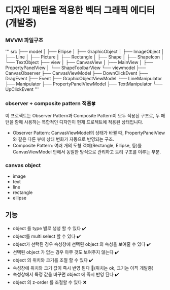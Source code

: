 # 디자인 패턴을 적용한 벡터 그래픽 에디터 (개발중)
### MVVM 파일구조
'''
src
├── model
│   ├── Ellipse
│   ├── GraphicObject
│   ├── ImageObject
│   ├── Line
│   ├── Picture
│   ├── Rectangle
│   ├── Shape
│   ├── ShapeIcon
│   └── TextObject
├── view
│   ├── CanvasView
│   ├── MainView
│   ├── PropertyPanelView
│   └── ShapeToolbarView
└── viewmodel
    ├── CanvasObserver
    ├── CanvasViewModel
    ├── DownClickEvent
    ├── DragEvent
    ├── Event
    ├── GraphicObjectViewModel
    ├── LineManipulator
    ├── Manipulator
    ├── PropertyPanelViewModel
    ├── TextManipulator
    └── UpClickEvent
'''
### observer + composite pattern 적용🍀
이 프로젝트는 Observer Pattern과 Composite Pattern이 모두 적용된 구조로, 두 패턴을 함께 사용하는 복합적인 디자인이 현재 프로젝트에 적용된 상태입니다.

- Observer Pattern: CanvasViewModel의 상태가 바뀔 때, PropertyPanelView와 같은 다른 뷰에 상태 변화가 자동으로 반영되는 구조.
- Composite Pattern: 여러 개의 도형 객체(Rectangle, Ellipse, 등)를 CanvasViewModel 안에서 동일한 방식으로 관리하고 트리 구조를 이루는 부분.


### canvas object 
- image
- text
- line
- rectangle
- ellipse

## 기능
- object 를 type 별로 생성 할 수 있다 ✔️
- object를 multi select 할 수 있다 ✔️
- object가 선택된 경우 속성창에 선택된 object 의 속성을 보여줄 수 있다 ✔️
- 선택된 object 가 없는 경우 아무 것도 보여주지 않는다 ✔️
- object 의 위치와 크기를 조절 할 수 있다 ✔️
- 속성창에 위치와 크기 값이 즉시 반영 된다 🔺(위치는 ok, 크기는 아직 개발중)
- 속성창에서 특정 값을 바꾸면 object 에 즉시 반영 된다 ✔️
- object 의 z-order 를 조절할 수 있다 ❌
